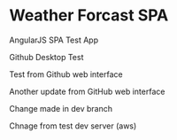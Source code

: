 # Weather Forcast SPA
AngularJS SPA Test App

Github Desktop Test

Test from Github web interface

Another update from GitHub web interface

Change made in dev branch

Chnage from test dev server (aws)
